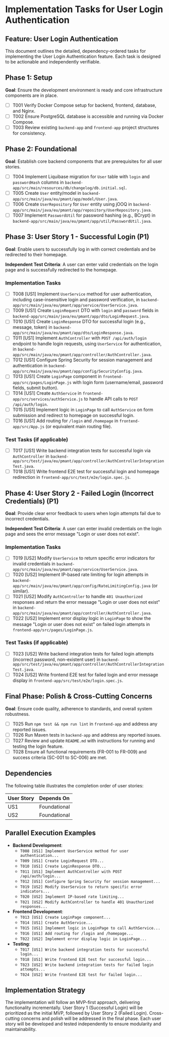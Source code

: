 # Implementation Tasks for User Login Authentication

## Feature: User Login Authentication

This document outlines the detailed, dependency-ordered tasks for implementing the User Login Authentication feature. Each task is designed to be actionable and independently verifiable.

## Phase 1: Setup

**Goal**: Ensure the development environment is ready and core infrastructure components are in place.

- [ ] T001 Verify Docker Compose setup for backend, frontend, database, and Nginx.
- [ ] T002 Ensure PostgreSQL database is accessible and running via Docker Compose.
- [ ] T003 Review existing `backend-app` and `frontend-app` project structures for consistency.

## Phase 2: Foundational

**Goal**: Establish core backend components that are prerequisites for all user stories.

- [ ] T004 Implement Liquibase migration for `User` table with `login` and `passwordHash` columns in `backend-app/src/main/resources/db/changelog/db.initial.sql`.
- [ ] T005 Create `User` entity/model in `backend-app/src/main/java/eu/pmant/app/model/User.java`.
- [ ] T006 Create `UserRepository` for `User` entity using jOOQ in `backend-app/src/main/java/eu/pmant/app/repository/UserRepository.java`.
- [ ] T007 Implement `PasswordUtil` for password hashing (e.g., BCrypt) in `backend-app/src/main/java/eu/pmant/app/util/PasswordUtil.java`.

## Phase 3: User Story 1 - Successful Login (P1)

**Goal**: Enable users to successfully log in with correct credentials and be redirected to their homepage.

**Independent Test Criteria**: A user can enter valid credentials on the login page and is successfully redirected to the homepage.

### Implementation Tasks

- [ ] T008 [US1] Implement `UserService` method for user authentication, including case-insensitive login and password verification, in `backend-app/src/main/java/eu/pmant/app/service/UserService.java`.
- [ ] T009 [US1] Create `LoginRequest` DTO with `login` and `password` fields in `backend-app/src/main/java/eu/pmant/app/dto/LoginRequest.java`.
- [ ] T010 [US1] Create `LoginResponse` DTO for successful login (e.g., message, token) in `backend-app/src/main/java/eu/pmant/app/dto/LoginResponse.java`.
- [ ] T011 [US1] Implement `AuthController` with `POST /api/auth/login` endpoint to handle login requests, using `UserService` for authentication, in `backend-app/src/main/java/eu/pmant/app/controller/AuthController.java`.
- [ ] T012 [US1] Configure Spring Security for session management and authentication in `backend-app/src/main/java/eu/pmant/app/config/SecurityConfig.java`.
- [ ] T013 [US1] Create `LoginPage` component in `frontend-app/src/pages/LoginPage.js` with login form (username/email, password fields, submit button).
- [ ] T014 [US1] Create `AuthService` in `frontend-app/src/services/authService.js` to handle API calls to `POST /api/auth/login`.
- [ ] T015 [US1] Implement logic in `LoginPage` to call `AuthService` on form submission and redirect to homepage on successful login.
- [ ] T016 [US1] Add routing for `/login` and `/homepage` in `frontend-app/src/App.js` (or equivalent main routing file).

### Test Tasks (if applicable)

- [ ] T017 [US1] Write backend integration tests for successful login via `AuthController` in `backend-app/src/test/java/eu/pmant/app/controller/AuthControllerIntegrationTest.java`.
- [ ] T018 [US1] Write frontend E2E test for successful login and homepage redirection in `frontend-app/src/test/e2e/login.spec.js`.

## Phase 4: User Story 2 - Failed Login (Incorrect Credentials) (P1)

**Goal**: Provide clear error feedback to users when login attempts fail due to incorrect credentials.

**Independent Test Criteria**: A user can enter invalid credentials on the login page and sees the error message "Login or user does not exist".

### Implementation Tasks

- [ ] T019 [US2] Modify `UserService` to return specific error indicators for invalid credentials in `backend-app/src/main/java/eu/pmant/app/service/UserService.java`.
- [ ] T020 [US2] Implement IP-based rate limiting for login attempts in `backend-app/src/main/java/eu/pmant/app/config/RateLimitingConfig.java` (or similar).
- [ ] T021 [US2] Modify `AuthController` to handle `401 Unauthorized` responses and return the error message "Login or user does not exist" in `backend-app/src/main/java/eu/pmant/app/controller/AuthController.java`.
- [ ] T022 [US2] Implement error display logic in `LoginPage` to show the message "Login or user does not exist" on failed login attempts in `frontend-app/src/pages/LoginPage.js`.

### Test Tasks (if applicable)

- [ ] T023 [US2] Write backend integration tests for failed login attempts (incorrect password, non-existent user) in `backend-app/src/test/java/eu/pmant/app/controller/AuthControllerIntegrationTest.java`.
- [ ] T024 [US2] Write frontend E2E test for failed login and error message display in `frontend-app/src/test/e2e/login.spec.js`.

## Final Phase: Polish & Cross-Cutting Concerns

**Goal**: Ensure code quality, adherence to standards, and overall system robustness.

- [ ] T025 Run `npm test && npm run lint` in `frontend-app` and address any reported issues.
- [ ] T026 Run Maven tests in `backend-app` and address any reported issues.
- [ ] T027 Review and update `README.md` with instructions for running and testing the login feature.
- [ ] T028 Ensure all functional requirements (FR-001 to FR-009) and success criteria (SC-001 to SC-006) are met.

## Dependencies

The following table illustrates the completion order of user stories:

| User Story | Depends On |
| :--------- | :--------- |
| US1        | Foundational |
| US2        | Foundational |

## Parallel Execution Examples

-   **Backend Development**:
    -   `T008 [US1] Implement UserService method for user authentication...`
    -   `T009 [US1] Create LoginRequest DTO...`
    -   `T010 [US1] Create LoginResponse DTO...`
    -   `T011 [US1] Implement AuthController with POST /api/auth/login...`
    -   `T012 [US1] Configure Spring Security for session management...`
    -   `T019 [US2] Modify UserService to return specific error indicators...`
    -   `T020 [US2] Implement IP-based rate limiting...`
    -   `T021 [US2] Modify AuthController to handle 401 Unauthorized responses...`
-   **Frontend Development**:
    -   `T013 [US1] Create LoginPage component...`
    -   `T014 [US1] Create AuthService...`
    -   `T015 [US1] Implement logic in LoginPage to call AuthService...`
    -   `T016 [US1] Add routing for /login and /homepage...`
    -   `T022 [US2] Implement error display logic in LoginPage...`
-   **Testing**:
    -   `T017 [US1] Write backend integration tests for successful login...`
    -   `T018 [US1] Write frontend E2E test for successful login...`
    -   `T023 [US2] Write backend integration tests for failed login attempts...`
    -   `T024 [US2] Write frontend E2E test for failed login...`

## Implementation Strategy

The implementation will follow an MVP-first approach, delivering functionality incrementally. User Story 1 (Successful Login) will be prioritized as the initial MVP, followed by User Story 2 (Failed Login). Cross-cutting concerns and polish will be addressed in the final phase. Each user story will be developed and tested independently to ensure modularity and maintainability.
